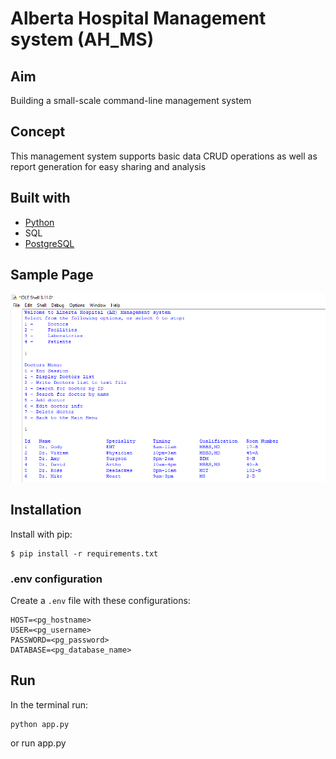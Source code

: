 # Alberta Hospital Management system (AH_MS)

## Aim
Building a small-scale command-line management system

## Concept
This management system supports basic data CRUD operations as well as report generation for easy sharing and analysis

## Built with
- [Python](https://www.python.org/)
- SQL
- [PostgreSQL](https://www.postgresql.org)

## Sample Page
![Sample](sample_ah_ms.png)

## Installation
Install with pip:
```
$ pip install -r requirements.txt
```

### .env configuration
Create a `.env` file with these configurations:
```
HOST=<pg_hostname>
USER=<pg_username>
PASSWORD=<pg_password>
DATABASE=<pg_database_name>
```

## Run
In the terminal run:
```
python app.py
```
or
run app.py
